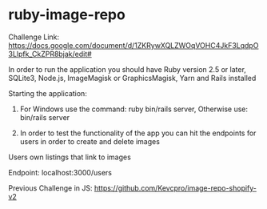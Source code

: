 # ruby-image-repo
Challenge Link: https://docs.google.com/document/d/1ZKRywXQLZWOqVOHC4JkF3LqdpO3Llpfk_CkZPR8bjak/edit#

In order to run the application you should have Ruby version 2.5 or later, SQLite3, Node.js, ImageMagisk or GraphicsMagisk, Yarn and Rails installed

Starting the application:

1. For Windows use the command: ruby bin/rails server, Otherwise use: bin/rails server

2. In order to test the functionality of the app you can hit the endpoints for users in order to create and delete images

Users own listings that link to images

Endpoint:
localhost:3000/users

Previous Challenge in JS:
https://github.com/Kevcpro/image-repo-shopify-v2
